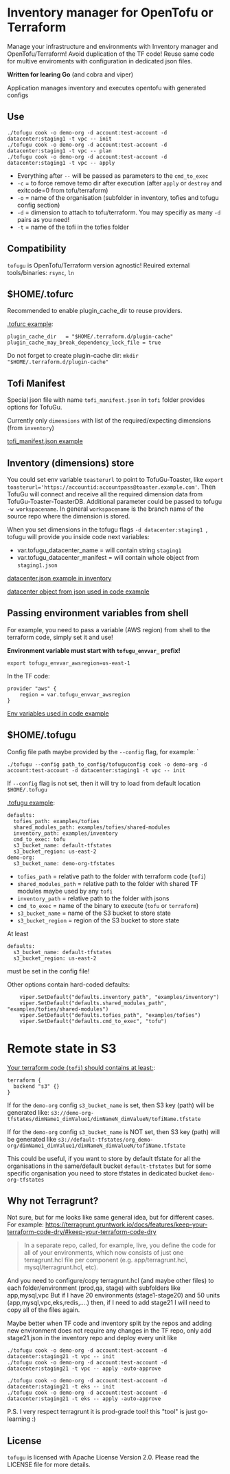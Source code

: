 # Inventory manager for OpenTofu or Terraform
Manage your infrastructure and environments with Inventory manager and OpenTofu/Terraform!
Avoid duplication of the TF code! Reuse same code for multive enviroments with configuration in dedicated json files.

**Written for learing Go** (and cobra and viper)

Application manages inventory and executes opentofu with generated configs

## Use

```
./tofugu cook -o demo-org -d account:test-account -d datacenter:staging1 -t vpc -- init
./tofugu cook -o demo-org -d account:test-account -d datacenter:staging1 -t vpc -- plan
./tofugu cook -o demo-org -d account:test-account -d datacenter:staging1 -t vpc -- apply
```

- Everything after `--` will be passed as parameters to the `cmd_to_exec`
- `-c` = to force remove temo dir after execution (after `apply` or `destroy` and exitcode=0 from tofu/terraform)
- `-o` = name of the organisation (subfolder in inventory, tofies and tofugu config section)
- `-d` = dimension to attach to tofu/terraform. You may specifiy as many `-d` pairs as you need!
- `-t` = name of the tofi in the tofies folder

## Compatibility

`tofugu` is OpenTofu/Terraform version agnostic!
Reuired external tools/binaries: `rsync`, `ln`

## $HOME/.tofurc

Recommended to enable plugin_cache_dir to reuse providers.

[.tofurc example](examples/.tofurc):

```
plugin_cache_dir   = "$HOME/.terraform.d/plugin-cache"
plugin_cache_may_break_dependency_lock_file = true
```
Do not forget to create plugin-cache dir: `mkdir "$HOME/.terraform.d/plugin-cache"`

## Tofi Manifest

Special json file with name `tofi_manifest.json` in `tofi` folder provides options for TofuGu.

Currently only `dimensions` with list of the required/expecting dimensions (from `inventory`)

[tofi_manifest.json example](examples/tofies/demo-org/vpc/tofi_manifest.json)

## Inventory (dimensions) store

You could set env variable `toasterurl` to point to TofuGu-Toaster, like `export toasterurl='https://accountid:accountpass@toaster.example.com'`.
Then TofuGu will connect and receive all the required dimension data from TofuGu-Toaster-ToasterDB.
Additional parameter could be passed to tofugu `-w workspacename`. In general `workspacename` is the branch name of the source repo where the dimension is stored.

When you set dimensions in the tofugu flags `-d datacenter:staging1 `, tofugu will provide you inside code next variables:

- var.tofugu_datacenter_name = will contain string `staging1`
- var.tofugu_datacenter_manifest = will contain whole object from `staging1.json`

[datacenter.json example in inventory](examples/inventory/demo-org/datacenter/staging1.json)


[datacenter object from json used in code example](examples/tofies/demo-org/vpc/main.tf)

## Passing environment variables from shell

For example, you need to pass a variable (AWS region) from shell to the terraform code, simply set it and use!

**Environment variable must start with `tofugu_envvar_` prefix!**
```
export tofugu_envvar_awsregion=us-east-1
```
In the TF code:
```
provider "aws" {
    region = var.tofugu_envvar_awsregion
}
```

[Env variables used in code example](examples/tofies/demo-org/vpc/providers.tf)

## $HOME/.tofugu

Config file path maybe provided by the `--config` flag, for example: `
```
./tofugu --config path_to_config/tofuguconfig cook -o demo-org -d account:test-account -d datacenter:staging1 -t vpc -- init
```
If `--config` flag is not set, then it will try to load from default location `$HOME/.tofugu`

[.tofugu example](examples/.tofugu):
```
defaults:
  tofies_path: examples/tofies
  shared_modules_path: examples/tofies/shared-modules
  inventory_path: examples/inventory
  cmd_to_exec: tofu
  s3_bucket_name: default-tfstates
  s3_bucket_region: us-east-2
demo-org:
  s3_bucket_name: demo-org-tfstates
```

- `tofies_path` = relative path to the folder with terraform code (`tofi`)
- `shared_modules_path` = relative path to the folder with shared TF modules maybe used by any `tofi`
- `inventory_path` =  relative path to the folder with jsons
- `cmd_to_exec` = name of the binary to execute (`tofu` or `terraform`)
- `s3_bucket_name` = name of the S3 bucket to store state
- `s3_bucket_region` = region of the S3 bucket to store state

At least 
```
defaults:
  s3_bucket_name: default-tfstates
  s3_bucket_region: us-east-2
```
must be set in the config file!

Other options contain hard-coded defaults:
```
	viper.SetDefault("defaults.inventory_path", "examples/inventory")
	viper.SetDefault("defaults.shared_modules_path", "examples/tofies/shared-modules")
	viper.SetDefault("defaults.tofies_path", "examples/tofies")
	viper.SetDefault("defaults.cmd_to_exec", "tofu")
```

# Remote state in S3

[Your terraform code (`tofi`) should contains at least:](examples/tofies/demo-org/vpc/versions.tf):
```
terraform {
  backend "s3" {}
}
```

If for the `demo-org` config `s3_bucket_name` is set, then S3 key (path) will be generated like: `s3://demo-org-tfstates/dimName1_dimValue1/dimNameN_dimValueN/tofiName.tfstate`

If for the `demo-org` config `s3_bucket_name` is NOT set, then S3 key (path) will be generated like `s3://default-tfstates/org_demo-org/dimName1_dimValue1/dimNameN_dimValueN/tofiName.tfstate`

This could be useful, if you want to store by default tfstate for all the organisations in the same/default bucket `default-tfstates` but for some specific organisation you need to store tfstates in dedicated bucket `demo-org-tfstates`

## Why not Terragrunt?

Not sure, but for me looks like same general idea, but for different cases.
For example: https://terragrunt.gruntwork.io/docs/features/keep-your-terraform-code-dry/#keep-your-terraform-code-dry

> In a separate repo, called, for example, live, you define the code for all of your environments, which now consists of just one terragrunt.hcl file per component (e.g. app/terragrunt.hcl, mysql/terragrunt.hcl, etc).

And you need to configure/copy terragrunt.hcl (and maybe other files) to each folder/environment (prod,qa, stage) with subfolders like app,mysql,vpc
But if I have 20 environments (stage1-stage20) and 50 units (app,mysql,vpc,eks,redis,....) then, if I need to add stage21 I will need to copy all of the files again.

Maybe better when TF code and inventory split by the repos and adding new environment does not require any changes in the TF repo, only add stage21.json in the inventory repo and deploy every unit
like
```
./tofugu cook -o demo-org -d account:test-account -d datacenter:staging21 -t vpc -- init
./tofugu cook -o demo-org -d account:test-account -d datacenter:staging21 -t vpc -- apply -auto-approve

./tofugu cook -o demo-org -d account:test-account -d datacenter:staging21 -t eks -- init
./tofugu cook -o demo-org -d account:test-account -d datacenter:staging21 -t eks -- apply -auto-approve
```
P.S. I very respect terragrunt it is prod-grade tool! this "tool" is just go-learning :)

## License

`tofugu` is licensed with Apache License Version 2.0.
Please read the LICENSE file for more details.
